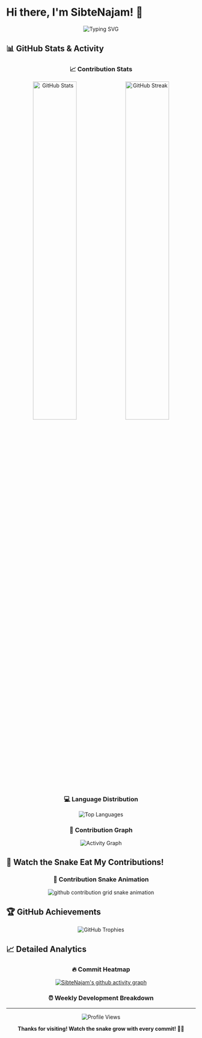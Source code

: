 
# Hi there, I'm SibteNajam! 👋

<div align="center">
  <img src="https://readme-typing-svg.herokuapp.com?font=Fira+Code&pause=1000&color=36BCF7&center=true&vCenter=true&width=435&lines=Welcome+to+my+GitHub+Profile!;Full+Stack+Developer;Always+learning+new+things;Code+%7C+Create+%7C+Innovate" alt="Typing SVG" />
</div>

## 📊 GitHub Stats & Activity

<div align="center">
  
### 📈 Contribution Stats
<img src="https://github-readme-stats.vercel.app/api?username=SibteNajam&theme=radical&hide_border=false&include_all_commits=true&count_private=true" alt="GitHub Stats" width="48%" />
<img src="https://github-readme-streak-stats.herokuapp.com/?user=SibteNajam&theme=radical&hide_border=false" alt="GitHub Streak" width="48%" />

### 💻 Language Distribution
<img src="https://github-readme-stats.vercel.app/api/top-langs/?username=SibteNajam&theme=radical&hide_border=false&include_all_commits=true&count_private=true&layout=compact" alt="Top Languages" />

### 📅 Contribution Graph
<img src="https://github-readme-activity-graph.vercel.app/graph?username=SibteNajam&theme=react-dark&hide_border=true" alt="Activity Graph" />

</div>

## 🐍 Watch the Snake Eat My Contributions!

<div align="center">
  
### 🌟 Contribution Snake Animation
<picture>
  <source media="(prefers-color-scheme: dark)" srcset="https://raw.githubusercontent.com/SibteNajam/SibteNajam/output/github-contribution-grid-snake-dark.svg">
  <source media="(prefers-color-scheme: light)" srcset="https://raw.githubusercontent.com/SibteNajam/SibteNajam/output/github-contribution-grid-snake.svg">
  <img alt="github contribution grid snake animation" src="https://raw.githubusercontent.com/SibteNajam/SibteNajam/output/github-contribution-grid-snake.svg">
</picture>

</div>

## 🏆 GitHub Achievements

<div align="center">
  <img src="https://github-profile-trophy.vercel.app/?username=SibteNajam&theme=radical&no-frame=false&no-bg=false&margin-w=4&row=2&column=3" alt="GitHub Trophies" />
</div>

## 📈 Detailed Analytics

<div align="center">

### 🔥 Commit Heatmap
[![SibteNajam's github activity graph](https://github-readme-activity-graph.vercel.app/graph?username=SibteNajam&bg_color=0d1117&color=79ff97&line=00f5ff&point=ffffff&area=true&hide_border=true)](https://github.com/ashutosh00710/github-readme-activity-graph)

### ⏰ Weekly Development Breakdown
<!--START_SECTION:waka-->
<!--END_SECTION:waka-->

</div>

---

<div align="center">
  <img src="https://komarev.com/ghpvc/?username=SibteNajam&label=Profile%20views&color=0e75b6&style=flat" alt="Profile Views" />
  
  **Thanks for visiting! Watch the snake grow with every commit! 🐍✨**
</div>

